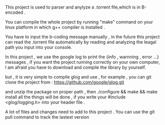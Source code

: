 This project is used to parser and anylyze a .torrent file,which is in B-encoded .

You can compile the whole project by running "make" command 
on your linux platform in which g++ compiler is installed .

You have to input the b-coding message manually , in the future this project can 
read the .torrent file automatically by reading and analyzing the leagal path you input into your console. 

In this project , we use the google log to print the {info , warnning , error ...}
messages , if you want the project running correctly on your own computer, 
I am afraid you have to download and compile the library by yourself.

but , it is very simple to compile glog and use , for example , you can 
git clone the project from : https://github.com/google/glog.git 

and unzip the package on proper path , then ./configure && make && make install 
all the things will be done , if you write your #include <glog/logging.h> into your header file .

A lot of files and changes need to add to this project .
You can use the git pull command to track the lastest version  
